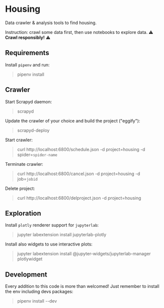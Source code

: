 # Housing
Data crawler & analysis tools to find housing.

Instruction: crawl some data first, then use notebooks to explore data. ⚠ **Crawl responsibly!** ⚠

## Requirements
Install `pipenv` and run:
> pipenv install

## Crawler
Start Scrapyd daemon:
> scrapyd

Update the crawler of your choice and build the project ("eggify"):
> scrapyd-deploy

Start crawler:
> curl http://localhost:6800/schedule.json -d project=housing -d spider=`spider-name`

Terminate crawler:
> curl http://localhost:6800/cancel.json -d project=housing -d job=`jobid`

Delete project:
> curl http://localhost:6800/delproject.json -d project=housing


## Exploration
Install `plotly` renderer support for `jupyterlab`:
> jupyter labextension install jupyterlab-plotly

Install also widgets to use interactive plots:
> jupyter labextension install @jupyter-widgets/jupyterlab-manager plotlywidget


## Development
Every addition to this code is more than welcomed! Just remember to install the env including devs packages:
> pipenv install --dev


